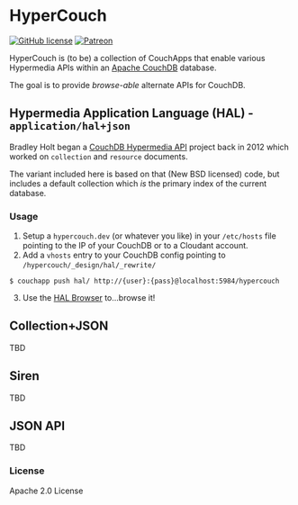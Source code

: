 # HyperCouch

[![GitHub license](https://img.shields.io/github/license/bigbluehat/hypercouch.svg?style=flat-square)](http://github.com/bigbluehat/hypercouch)
[![Patreon](https://img.shields.io/badge/donate-patreon-orange.svg?style=flat-square)](https://www.patreon.com/BigBlueHat)

HyperCouch is (to be) a collection of CouchApps that enable various
Hypermedia APIs within an [Apache CouchDB](http://couchdb.apache.org/) database.

The goal is to provide *browse-able* alternate APIs for CouchDB.

## Hypermedia Application Language (HAL) - `application/hal+json`

Bradley Holt began a
[CouchDB Hypermedia API](https://github.com/bradley-holt/couchdb-hypermedia-api/)
project back in 2012 which worked on `collection` and `resource` documents.

The variant included here is based on that (New BSD licensed) code, but
includes a default collection which *is* the primary index of the current
database.

### Usage

1. Setup a `hypercouch.dev` (or whatever you like) in your `/etc/hosts` file pointing to the IP
of your CouchDB or to a Cloudant account.
2. Add a `vhosts` entry to your CouchDB config pointing to `/hypercouch/_design/hal/_rewrite/`

```
$ couchapp push hal/ http://{user}:{pass}@localhost:5984/hypercouch
```

3. Use the
[HAL Browser](http://haltalk.herokuapp.com/explorer/browser.html#http://hypercouch.dev:5984)
to...browse it!

## Collection+JSON

TBD

## Siren

TBD

## JSON API

TBD


### License

Apache 2.0 License

